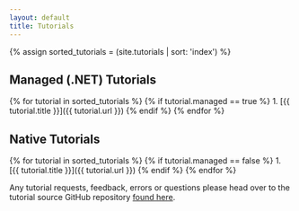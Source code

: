```yaml
---
layout: default
title: Tutorials
---
```

{% assign sorted_tutorials = (site.tutorials | sort: 'index') %}
<h2>Managed (.NET) Tutorials</h2>
{% for tutorial in sorted_tutorials %}
  {% if tutorial.managed == true %}
 1. [{{ tutorial.title }}]({{ tutorial.url }})
  {% endif %}
{% endfor %}

<h2>Native Tutorials</h2>
{% for tutorial in sorted_tutorials %}
  {% if tutorial.managed == false %}
 1. [{{ tutorial.title }}]({{ tutorial.url }})
  {% endif %}
{% endfor %}

Any tutorial requests, feedback, errors or questions please head over to the tutorial source GitHub repository [found here](https://github.com/EasyHook/EasyHook-Tutorials).